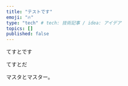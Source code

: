 ```yaml
---
title: "テストです"
emoji: "🔥"
type: "tech" # tech: 技術記事 / idea: アイデア
topics: []
published: false
---
```

てすとです


てすとだ

マスタとマスター。
